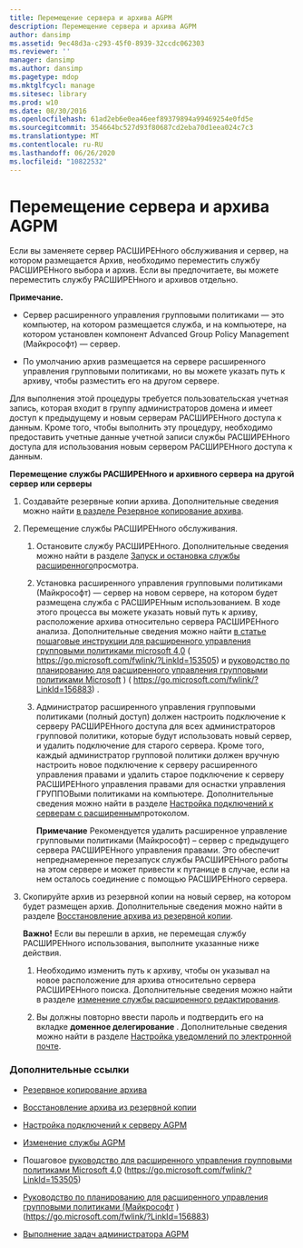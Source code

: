 ```yaml
---
title: Перемещение сервера и архива AGPM
description: Перемещение сервера и архива AGPM
author: dansimp
ms.assetid: 9ec48d3a-c293-45f0-8939-32ccdc062303
ms.reviewer: ''
manager: dansimp
ms.author: dansimp
ms.pagetype: mdop
ms.mktglfcycl: manage
ms.sitesec: library
ms.prod: w10
ms.date: 08/30/2016
ms.openlocfilehash: 61ad2eb6e0ea46eef89379894a99469254e0fd5e
ms.sourcegitcommit: 354664bc527d93f80687cd2eba70d1eea024c7c3
ms.translationtype: MT
ms.contentlocale: ru-RU
ms.lasthandoff: 06/26/2020
ms.locfileid: "10822532"
---
```

# Перемещение сервера и архива AGPM


Если вы заменяете сервер РАСШИРЕНного обслуживания и сервер, на котором размещается Архив, необходимо переместить службу РАСШИРЕНного выбора и архив. Если вы предпочитаете, вы можете переместить службу РАСШИРЕНного и архивов отдельно.

**Примечание.**  
-   Сервер расширенного управления групповыми политиками — это компьютер, на котором размещается служба, и на компьютере, на котором установлен компонент Advanced Group Policy Management (Майкрософт) — сервер.

-   По умолчанию архив размещается на сервере расширенного управления групповыми политиками, но вы можете указать путь к архиву, чтобы разместить его на другом сервере.

 

Для выполнения этой процедуры требуется пользовательская учетная запись, которая входит в группу администраторов домена и имеет доступ к предыдущему и новым серверам РАСШИРЕНного доступа к данным. Кроме того, чтобы выполнить эту процедуру, необходимо предоставить учетные данные учетной записи службы РАСШИРЕНного доступа для использования новым сервером РАСШИРЕНного доступа к данным.

**Перемещение службы РАСШИРЕНного и архивного сервера на другой сервер или серверы**

1.  Создавайте резервные копии архива. Дополнительные сведения можно найти [в разделе Резервное копирование архива](back-up-the-archive-agpm40.md).

2.  Перемещение службы РАСШИРЕНного обслуживания.

    1.  Остановите службу РАСШИРЕНного. Дополнительные сведения можно найти в разделе [Запуск и остановка службы расширенного](start-and-stop-the-agpm-service-agpm40.md)просмотра.

    2.  Установка расширенного управления групповыми политиками (Майкрософт) — сервер на новом сервере, на котором будет размещена служба с РАСШИРЕНным использованием. В ходе этого процесса вы можете указать новый путь к архиву, расположение архива относительно сервера РАСШИРЕНного анализа. Дополнительные сведения можно найти [в статье пошаговые инструкции для расширенного управления групповыми политиками microsoft 4,0](https://go.microsoft.com/fwlink/?LinkId=153505) ( https://go.microsoft.com/fwlink/?LinkId=153505) и [руководство по планированию для расширенного управления групповыми политиками Microsoft](https://go.microsoft.com/fwlink/?LinkId=156883) ) ( https://go.microsoft.com/fwlink/?LinkId=156883) .

    3.  Администратор расширенного управления групповыми политиками (полный доступ) должен настроить подключение к серверу РАСШИРЕНного доступа для всех администраторов групповой политики, которые будут использовать новый сервер, и удалить подключение для старого сервера. Кроме того, каждый администратор групповой политики должен вручную настроить новое подключение к серверу расширенного управления правами и удалить старое подключение к серверу РАСШИРЕНного управления правами для оснастки управления ГРУППОВыми политиками на компьютере. Дополнительные сведения можно найти в разделе [Настройка подключений к серверам с расширенным](configure-agpm-server-connections-agpm40.md)протоколом.

        **Примечание**  Рекомендуется удалить расширенное управление групповыми политиками (Майкрософт) – сервер с предыдущего сервера РАСШИРЕНного управления правами. Это обеспечит непреднамеренное перезапуск службы РАСШИРЕНного работы на этом сервере и может привести к путанице в случае, если на нем осталось соединение с помощью РАСШИРЕНного сервера.

         

3.  Скопируйте архив из резервной копии на новый сервер, на котором будет размещен архив. Дополнительные сведения можно найти в разделе [Восстановление архива из резервной копии](restore-the-archive-from-a-backup-agpm40.md).

    **Важно!**  Если вы перешли в архив, не перемещая службу РАСШИРЕНного использования, выполните указанные ниже действия.

    1.  Необходимо изменить путь к архиву, чтобы он указывал на новое расположение для архива относительно сервера РАСШИРЕНного поиска. Дополнительные сведения можно найти в разделе [изменение службы расширенного редактирования](modify-the-agpm-service-agpm40.md).

    2.  Вы должны повторно ввести пароль и подтвердить его на вкладке **доменное делегирование** . Дополнительные сведения можно найти в разделе [Настройка уведомлений по электронной почте](configure-e-mail-notification-agpm40.md).

     

### Дополнительные ссылки

-   [Резервное копирование архива](back-up-the-archive-agpm40.md)

-   [Восстановление архива из резервной копии](restore-the-archive-from-a-backup-agpm40.md)

-   [Настройка подключений к серверу AGPM](configure-agpm-server-connections-agpm40.md)

-   [Изменение службы AGPM](modify-the-agpm-service-agpm40.md)

-   Пошаговое [руководство для расширенного управления групповыми политиками Microsoft 4,0](https://go.microsoft.com/fwlink/?LinkId=153505) (https://go.microsoft.com/fwlink/?LinkId=153505)

-   [Руководство по планированию для расширенного управления групповыми политиками (Майкрософт](https://go.microsoft.com/fwlink/?LinkId=156883) ) (https://go.microsoft.com/fwlink/?LinkId=156883)

-   [Выполнение задач администратора AGPM](performing-agpm-administrator-tasks-agpm40.md)

 

 





